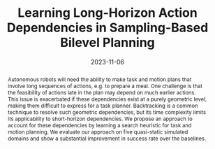 ---
layout: 'publication'
title: "Learning Long-Horizon Action Dependencies in Sampling-Based Bilevel Planning"
collection: publications
type: 'conference'
permalink: /publication/2024-learning-long-horizon-dependencies-for-tamp
excerpt: 'We learn a heuristic to optimize backtracking in sampling-based approaches to Task and Motion Planning, by looking ahead at future actions in a task plan before making decisions about how to parameterize the current action.'
date: 2023-11-06
venue: 'Conference on Robot Learning (CoRL)'
paperurl: 'https://openreview.net/pdf?id=DsFQg0G4Xu'
authors: 'Bartlomiej Cieslar, <a href="http://people.csail.mit.edu/lpk/">Leslie Kaelbling</a>, <a href="http://people.csail.mit.edu/tlp/">Tomas Lozano-Perez</a>, and <strong>Jorge Mendez-Mendez</strong>'
thumbnail: 'LongHorizonTAMP.png'
abstract: 'Autonomous robots will need the ability to make task and motion plans that involve long sequences of actions, e.g. to prepare a meal. One challenge is that the feasibility of actions late in the plan may depend on much earlier actions. This issue is exacerbated if these dependencies exist at a purely geometric level, making them difficult to express for a task planner. Backtracking is a common technique to resolve such geometric dependencies, but its time complexity limits its applicability to short-horizon dependencies. We propose an approach to account for these dependencies by learning a search heuristic for task and motion planning. We evaluate our approach on five quasi-static simulated domains and show a substantial improvement in success rate over the baselines.'
bibtex: "@inproceedings{cieslar2024learning,
    <br> author = {Cieslar, Bartlomiej and Kaelbling, Leslie Pack and Lozano-Perez, Tomas and Mende-Mendez, Jorge},
    <br> booktitle = {Proceedings of the 8th Conference on Robot Learning (CoRL-24)},
    <br> title = {Learning Long-Horizon Action Dependencies in Sampling-Based Bilevel Planning},
    <br> year = {2024},
    <br>}"
---